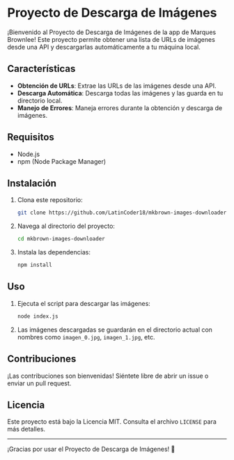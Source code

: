# Proyecto de Descarga de Imágenes

¡Bienvenido al Proyecto de Descarga de Imágenes de la app de Marques Brownlee! Este proyecto permite obtener una lista de URLs de imágenes desde una API y descargarlas automáticamente a tu máquina local.

## Características

- **Obtención de URLs**: Extrae las URLs de las imágenes desde una API.
- **Descarga Automática**: Descarga todas las imágenes y las guarda en tu directorio local.
- **Manejo de Errores**: Maneja errores durante la obtención y descarga de imágenes.

## Requisitos

- Node.js
- npm (Node Package Manager)

## Instalación

1. Clona este repositorio:
    ```bash
    git clone https://github.com/LatinCoder18/mkbrown-images-downloader.git
    ```
2. Navega al directorio del proyecto:
    ```bash
    cd mkbrown-images-downloader
    ```
3. Instala las dependencias:
    ```bash
    npm install
    ```

## Uso

1. Ejecuta el script para descargar las imágenes:
    ```bash
    node index.js
    ```
2. Las imágenes descargadas se guardarán en el directorio actual con nombres como `imagen_0.jpg`, `imagen_1.jpg`, etc.

## Contribuciones

¡Las contribuciones son bienvenidas! Siéntete libre de abrir un issue o enviar un pull request.

## Licencia

Este proyecto está bajo la Licencia MIT. Consulta el archivo `LICENSE` para más detalles.

---

¡Gracias por usar el Proyecto de Descarga de Imágenes! 🚀
